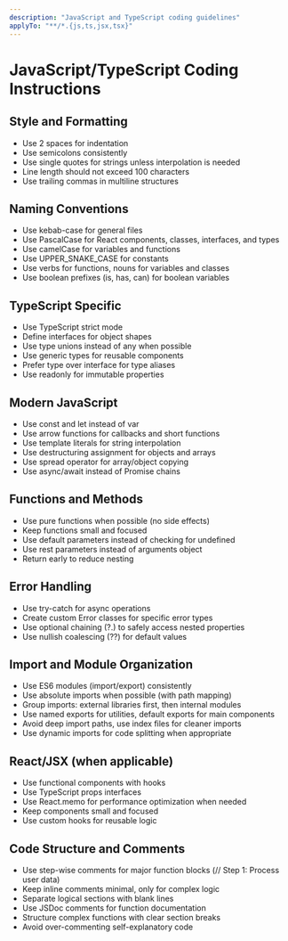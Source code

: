```yaml
---
description: "JavaScript and TypeScript coding guidelines"
applyTo: "**/*.{js,ts,jsx,tsx}"
---
```


# JavaScript/TypeScript Coding Instructions

## Style and Formatting

- Use 2 spaces for indentation
- Use semicolons consistently
- Use single quotes for strings unless interpolation is needed
- Line length should not exceed 100 characters
- Use trailing commas in multiline structures

## Naming Conventions

- Use kebab-case for general files
- Use PascalCase for React components, classes, interfaces, and types
- Use camelCase for variables and functions
- Use UPPER_SNAKE_CASE for constants
- Use verbs for functions, nouns for variables and classes
- Use boolean prefixes (is, has, can) for boolean variables

## TypeScript Specific

- Use TypeScript strict mode
- Define interfaces for object shapes
- Use type unions instead of any when possible
- Use generic types for reusable components
- Prefer type over interface for type aliases
- Use readonly for immutable properties

## Modern JavaScript

- Use const and let instead of var
- Use arrow functions for callbacks and short functions
- Use template literals for string interpolation
- Use destructuring assignment for objects and arrays
- Use spread operator for array/object copying
- Use async/await instead of Promise chains

## Functions and Methods

- Use pure functions when possible (no side effects)
- Keep functions small and focused
- Use default parameters instead of checking for undefined
- Use rest parameters instead of arguments object
- Return early to reduce nesting

## Error Handling

- Use try-catch for async operations
- Create custom Error classes for specific error types
- Use optional chaining (?.) to safely access nested properties
- Use nullish coalescing (??) for default values

## Import and Module Organization

- Use ES6 modules (import/export) consistently
- Use absolute imports when possible (with path mapping)
- Group imports: external libraries first, then internal modules
- Use named exports for utilities, default exports for main components
- Avoid deep import paths, use index files for cleaner imports
- Use dynamic imports for code splitting when appropriate

## React/JSX (when applicable)

- Use functional components with hooks
- Use TypeScript props interfaces
- Use React.memo for performance optimization when needed
- Keep components small and focused
- Use custom hooks for reusable logic

## Code Structure and Comments

- Use step-wise comments for major function blocks (// Step 1: Process user data)
- Keep inline comments minimal, only for complex logic
- Separate logical sections with blank lines
- Use JSDoc comments for function documentation
- Structure complex functions with clear section breaks
- Avoid over-commenting self-explanatory code
